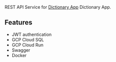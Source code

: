 REST API Service for [Dictionary App](https://github.com/dchprojects/Dictionary_App_Swift) Dictionary App.

## Features
- JWT authentication
- GCP Cloud SQL
- GCP Cloud Run
- Swagger
- Docker
